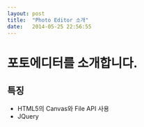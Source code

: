 ```yaml
---
layout: post
title:  "Photo Editor 소개"
date:   2014-05-25 22:56:55
---
```


# 포토에디터를 소개합니다.

## 특징
* HTML5의 Canvas와 File API 사용
* JQuery